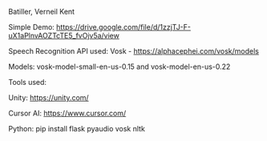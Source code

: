 Batiller, Verneil Kent


Simple Demo: https://drive.google.com/file/d/1zzjTJ-F-uX1aPlnvAOZTcTE5_fvOjv5a/view


Speech Recognition API used: Vosk - https://alphacephei.com/vosk/models

Models: vosk-model-small-en-us-0.15 and vosk-model-en-us-0.22


Tools used:

Unity: https://unity.com/

Cursor AI: https://www.cursor.com/


Python: 
pip install flask pyaudio vosk nltk
